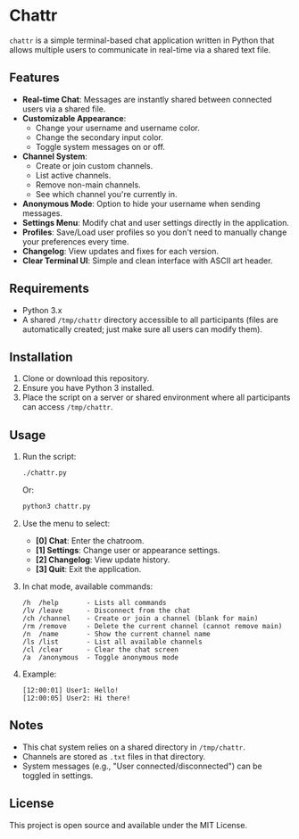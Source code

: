 # Chattr

`chattr` is a simple terminal-based chat application written in Python that allows multiple users to communicate in real-time via a shared text file.

## Features

- **Real-time Chat**: Messages are instantly shared between connected users via a shared file.
- **Customizable Appearance**:
  - Change your username and username color.
  - Change the secondary input color.
  - Toggle system messages on or off.
- **Channel System**:
  - Create or join custom channels.
  - List active channels.
  - Remove non-main channels.
  - See which channel you're currently in.
- **Anonymous Mode**: Option to hide your username when sending messages.
- **Settings Menu**: Modify chat and user settings directly in the application.
- **Profiles**: Save/Load user profiles so you don't need to manually change your preferences every time.
- **Changelog**: View updates and fixes for each version.
- **Clear Terminal UI**: Simple and clean interface with ASCII art header.

## Requirements

- Python 3.x
- A shared `/tmp/chattr` directory accessible to all participants (files are automatically created; just make sure all users can modify them).

## Installation

1. Clone or download this repository.
2. Ensure you have Python 3 installed.
3. Place the script on a server or shared environment where all participants can access `/tmp/chattr`.

## Usage

1. Run the script:
   ```bash
   ./chattr.py
   ```
   Or:
   ```bash
   python3 chattr.py
   ```

2. Use the menu to select:
   - **[0] Chat**: Enter the chatroom.
   - **[1] Settings**: Change user or appearance settings.
   - **[2] Changelog**: View update history.
   - **[3] Quit**: Exit the application.

3. In chat mode, available commands:
   ```
   /h  /help       - Lists all commands
   /lv /leave      - Disconnect from the chat
   /ch /channel    - Create or join a channel (blank for main)
   /rm /remove     - Delete the current channel (cannot remove main)
   /n  /name       - Show the current channel name
   /ls /list       - List all available channels
   /cl /clear      - Clear the chat screen
   /a  /anonymous  - Toggle anonymous mode
   ```

4. Example:
   ```
   [12:00:01] User1: Hello!
   [12:00:05] User2: Hi there!
   ```

## Notes

- This chat system relies on a shared directory in `/tmp/chattr`.  
- Channels are stored as `.txt` files in that directory.  
- System messages (e.g., "User connected/disconnected") can be toggled in settings.  

## License

This project is open source and available under the MIT License.
